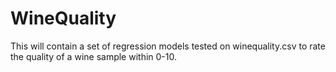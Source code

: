 # WineQuality
This will contain a set of regression models tested on winequality.csv to rate the quality of a wine sample within 0-10.
